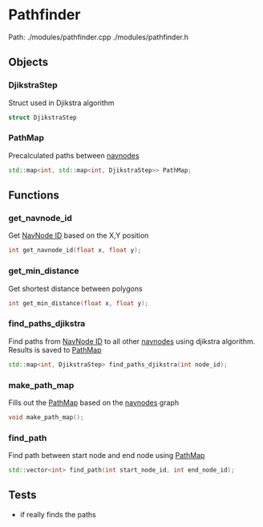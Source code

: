 # Pathfinder
Path: ./modules/pathfinder.cpp   ./modules/pathfinder.h


## Objects

### DjikstraStep
Struct used in Djikstra algorithm
```c++
struct DjikstraStep
```

### PathMap
Precalculated paths between [navnodes](navmesh.md#navnodes)
```c++
std::map<int, std::map<int, DjikstraStep>> PathMap;
```

## Functions
### get_navnode_id
Get [NavNode ID](navmesh.md#navnodes) based on the X,Y position
```c++
int get_navnode_id(float x, float y);
```

### get_min_distance
Get shortest distance between polygons
```c++
int get_min_distance(float x, float y);
```

### find_paths_djikstra
Find paths from [NavNode ID](navmesh.md#navnodes) to all other [navnodes](navmesh.md#navnodes) using djikstra algorithm. Results is saved to [PathMap](pathfinder.md#PathMap)
```c++
std::map<int, DjikstraStep> find_paths_djikstra(int node_id);
```

### make_path_map
Fills out the [PathMap](pathfinder.md#PathMap) based on the [navnodes](navmesh.md#navmesh) graph
```c++
void make_path_map();
```

### find_path
Find path between start node and end node using [PathMap](pathfinder.md#PathMap)
```c++
std::vector<int> find_path(int start_node_id, int end_node_id);
```

## Tests
- if really finds the paths

